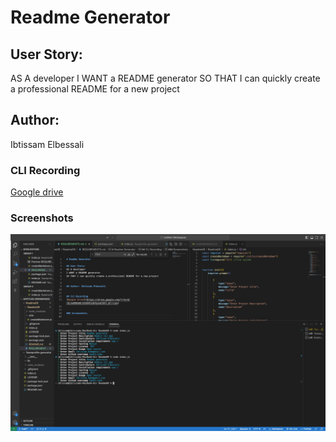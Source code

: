 # Readme Generator

## User Story: 
AS A developer
I WANT a README generator
SO THAT I can quickly create a professional README for a new project


## Author: 
Ibtissam Elbessali


### CLI Recording
[Google drive](https://drive.google.com/file/d/19LOw8HBeNDiX6hD4UodkVpeakZAPv_Wr/view)


### Screenshots
![creenshot](Screenshot%202023-02-14%20at%2011.28.21%20AM.png)
